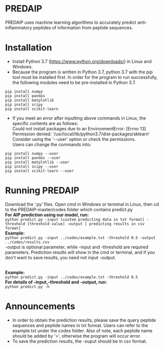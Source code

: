 # PREDAIP
PREDAIP uses machine learning algorithms to accurately predict anti-inflammatory peptides of information from peptide sequences.

# Installation
* Install Python 3.7 (https://www.python.org/downloads/) in Linux and Windows.
* Because the program is written in Python 3.7, python 3.7 with the pip tool must be installed first. In order for the program to run successfully, the following modules need to be pre-installed in Python 3.7.
```
pip install numpy
pip install pandas
pip install matplotlib
pip install scipy
pip install scikit-learn
```
* If you meet an error after inputting above commands in Linux, the specific contents are as follows:
</br>Could not install packages due to an EnvironmentError: [Errno 13] Permission denied: '/usr/local/lib/python3.7/dist-packages/sklearn'
Consider using the '--user' option or check the permissions.
</br>Users can change the commands into:
```
pip install numpy --user
pip install pandas --user
pip install matplotlib --user
pip install scipy --user
pip install scikit-learn --user
```

# Running PREDAIP
Download the ‘.py’ files.
Open cmd in Windows or terminal in Linux, then cd to the PREDAIP-master/codes folder which contains predict.py
</br>**For AIP prediction using our model, run:**
</br>`python predict.py -input [custom predicting data in txt format] -threshold [threshold value] -output [ predicting results in csv format]` 
</br>**Example:**
</br>`python predict.py -input ../codes/example.txt -threshold 0.5 -output ../codes/results.csv`
</br>-output is optional parameter, while -input and -threshold are required parameters. Prediction results will show in the cmd or terminal, and if you don't want to save results, you need not input -output.

</br>**Example:**
</br>`python predict.py -input ../codes/example.txt -threshold 0.5`
</br>**For details of -input,-threshold and -output, run:**
</br>`python predict.py -h`

# Announcements
* In order to obtain the prediction results, please save the query peptide sequences and peptide names in txt format. Users can refer to the example.txt under the codes folder. Also of note, each peptide name should be added by '>', otherwise the program will occur error. 
* To save the prediction results, the -ouput should be in csv format.
